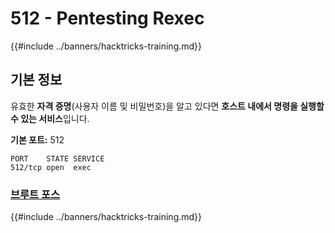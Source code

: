 # 512 - Pentesting Rexec

{{#include ../banners/hacktricks-training.md}}


## 기본 정보

유효한 **자격 증명**(사용자 이름 및 비밀번호)을 알고 있다면 **호스트 내에서 명령을 실행할 수 있는 서비스**입니다.

**기본 포트:** 512
```
PORT    STATE SERVICE
512/tcp open  exec
```
### [**브루트 포스**](../generic-hacking/brute-force.md#rexec)


{{#include ../banners/hacktricks-training.md}}
